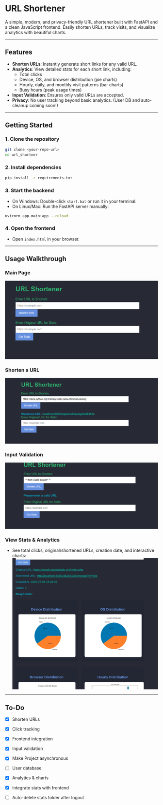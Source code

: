 # URL Shortener

A simple, modern, and privacy-friendly URL shortener built with FastAPI and a clean JavaScript frontend. Easily shorten URLs, track visits, and visualize analytics with beautiful charts.

---

## Features

- **Shorten URLs**: Instantly generate short links for any valid URL.
- **Analytics**: View detailed stats for each short link, including:
  - Total clicks
  - Device, OS, and browser distribution (pie charts)
  - Hourly, daily, and monthly visit patterns (bar charts)
  - Busy hours (peak usage times)
- **Input Validation**: Ensures only valid URLs are accepted.
- **Privacy**: No user tracking beyond basic analytics. (User DB and auto-cleanup coming soon!)

---

## Getting Started

### 1. Clone the repository
```sh
git clone <your-repo-url>
cd url_shortner
```

### 2. Install dependencies
```sh
pip install -r requirements.txt
```

### 3. Start the backend
- On Windows: Double-click `start.bat` or run it in your terminal.
- On Linux/Mac: Run the FastAPI server manually:
```sh
uvicorn app.main:app --reload
```

### 4. Open the frontend
- Open `index.html` in your browser.

---

## Usage Walkthrough

### Main Page
![main page](./images/main.png)

### Shorten a URL
![shortener function](./images/shorten.png)

### Input Validation
![shortener function](./images/bug.png)

### View Stats & Analytics
- See total clicks, original/shortened URLs, creation date, and interactive charts:
![stats](./images/getstats.png)

---

## To-Do
- [x] Shorten URLs
- [x] Click tracking
- [x] Frontend integration
- [x] Input validation
- [x] Make Project asynchronous
- [ ] User database
- [x] Analytics & charts
- [x] Integrate stats with frontend
- [ ] Auto-delete stats folder after logout


